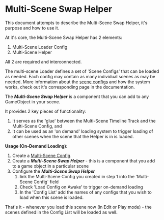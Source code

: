 # Multi-Scene Swap Helper

This document attempts to describe the Multi-Scene Swap Helper, it's purpose and how to use it. 

At it's core, the Multi-Scene Swap Helper has 2 elements:

1. Multi-Scene Loader Config
2. Multi-Scene Helper

All 2 are required and interconnected. 

The multi-scene Loader defines a set of 'Scene Configs' that can be loaded as needed.  Each config may contain as many individual scenes as may be needed.  More information about the [scene configs]() and how the system works, check out it's corresponding page in the documentation. 

The ***Multi-Scene Swap Helper*** is a component that you can add to any GameObject in your scene.

It provides 2 key pieces of functionality:

1. It serves as the 'glue' between the Multi-Scene Timeline Track and the Multi-Scene Config, and
2. It can be used as an 'on demand' loading system to trigger loading of other scenes when the scene that the Helper is in is loaded. 

**Usage (On-Demand Loading):**

1. Create a [Multi-Scene Config](multisceneloader.md).
2. Create a ***Multi-Scene Swap Helper*** - this is a component that you add to a game object in a particular scene
3. Configure the ***Multi-Scene Swap Helper*** 
   1. link the Multi-Scene Config you created in step 1 into the 'Multi-Scene Config' field
   2. Check 'Load Config on Awake' to trigger on-demand loading
   3. In the 'Config List' add the names of any configs that you wish to load when this scene is loaded. 

That's it - whenever you load this scene now (in Edit or Play mode) - the scenes defined in the Config List will be loaded as well.


